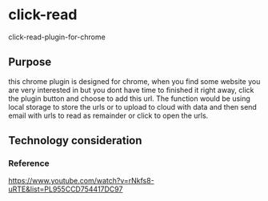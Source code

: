 # click-read
click-read-plugin-for-chrome

## Purpose
this chrome plugin is designed for chrome, when you find some website you are very interested in but you dont have time to finished it right away, click the plugin button and choose to add this url. The function would be using local storage to store the urls or to upload to cloud with data and then send email with urls to read as remainder or click to open the urls.

## Technology consideration


### Reference
https://www.youtube.com/watch?v=rNkfs8-uRTE&list=PL955CCD754417DC97
